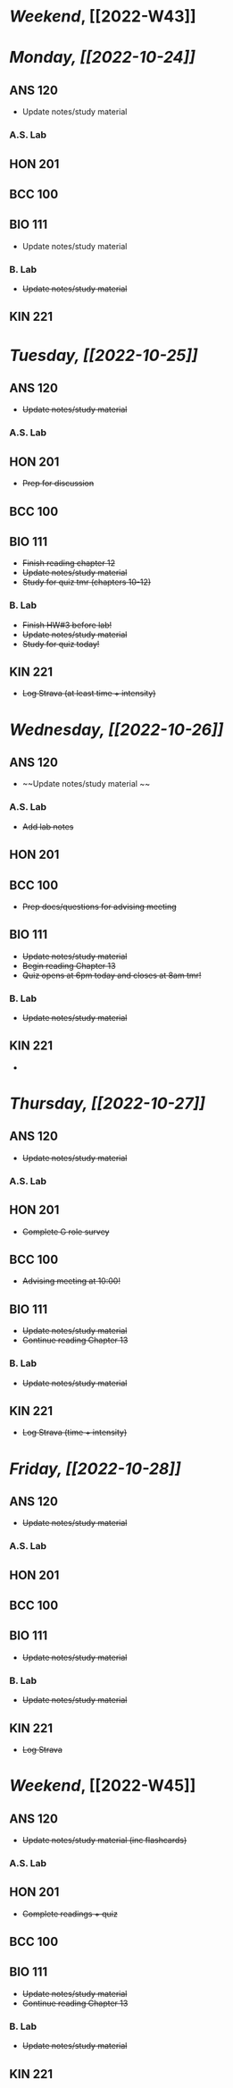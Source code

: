 # *Weekend*, [[2022-W43]] 
# *Monday, [[2022-10-24]]* 
## ANS 120
- Update notes/study material
### A.S. Lab

## HON 201

## BCC 100

## BIO 111
- Update notes/study material
### B. Lab
- ~~Update notes/study material~~
## KIN 221

# *Tuesday, [[2022-10-25]]*
## ANS 120
- ~~Update notes/study material~~
### A.S. Lab

## HON 201
- ~~Prep for discussion~~
## BCC 100

## BIO 111
- ~~Finish reading chapter 12~~
- ~~Update notes/study material~~
- ~~Study for quiz tmr (chapters 10-12)~~
### B. Lab
- ~~Finish HW#3 before lab!~~
- ~~Update notes/study material~~
- ~~Study for quiz today!~~
## KIN 221
- ~~Log Strava (at least time + intensity)~~
# *Wednesday, [[2022-10-26]]*
## ANS 120
- ~~Update notes/study material ~~
### A.S. Lab
- ~~Add lab notes~~
## HON 201

## BCC 100
- ~~Prep docs/questions for advising meeting~~
## BIO 111
- ~~Update notes/study material~~
- ~~Begin reading Chapter 13~~
- ~~Quiz opens at 6pm today and closes at 8am tmr!~~
### B. Lab
- ~~Update notes/study material~~
## KIN 221
- ~~~~Log Strava~~
# *Thursday, [[2022-10-27]]*
## ANS 120
- ~~Update notes/study material~~
### A.S. Lab

## HON 201
- ~~Complete G role survey~~
## BCC 100
- ~~Advising meeting at 10:00!~~
## BIO 111
- ~~Update notes/study material~~
- ~~Continue reading Chapter 13~~
### B. Lab
- ~~Update notes/study material~~
## KIN 221
- ~~Log Strava (time + intensity)~~
# *Friday, [[2022-10-28]]*
## ANS 120
- ~~Update notes/study material~~
### A.S. Lab

## HON 201

## BCC 100

## BIO 111
- ~~Update notes/study material~~
### B. Lab
- ~~Update notes/study material~~
## KIN 221
- ~~Log Strava~~
# *Weekend*, [[2022-W45]]
## ANS 120
- ~~Update notes/study material (inc flashcards)~~
### A.S. Lab

## HON 201
- ~~Complete readings + quiz~~
## BCC 100

## BIO 111
- ~~Update notes/study material~~
- ~~Continue reading Chapter 13~~
### B. Lab
- ~~Update notes/study material~~
## KIN 221

